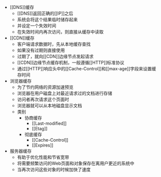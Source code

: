 - [[DNS]]缓存
	- [[DNS]]返回正确的[[IP]]之后
	- 系统会将这个结果临时储存起来
	- 并设定一个失效时间
	- 在失效时间内再次访问，则直接从缓存中读取
- [[CDN]]缓存
	- 客户端请求数据时，先从本地缓存查找
	- 如果没有过期则直接使用
	- 过期了，就向[[CDN]]边缘节点发起请求
	- [[CDN]]边缘节点缓存机制，一般遵循[[HTTP]]标准协议
	- 通过[[HTTP]]响应头中的[[Cache-Control]]和[[max-age]]字段来设置缓存时间
- 浏览器缓存
	- 为了节约网络的资源加速预览
	- 浏览器在用户磁盘上对最近请求过的文档进行存储
	- 访问者再次请求这个页面时
	- 浏览器就可以从本地磁盘显示文档
	- 类别
		- 协商缓存
			- [[Last-modified]]
			- [[Etag]]
		- 彻底缓存
			- [[Cache-Control]]
			- [[Expires]]
- 服务器缓存
	- 有助于优化性能和节省宽带
	- 将需要频繁访问的Web页面和对象保存在离用户更近的系统中
	- 当再次访问这些对象的时候加快了速度
